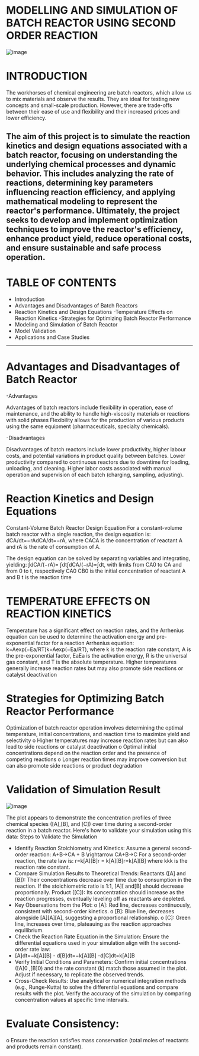 # MODELLING AND SIMULATION OF BATCH REACTOR USING SECOND ORDER REACTION
![image](https://github.com/user-attachments/assets/073ad8db-183c-42ec-92cf-74e89de27f08)

# INTRODUCTION

The workhorses of chemical engineering are batch reactors, which allow us to mix materials and observe the results. They are ideal for testing new concepts and small-scale production. However, there are trade-offs between their ease of use and flexibility and their increased prices and lower efficiency. 

The aim of this project is to simulate the reaction kinetics and design equations associated with a batch reactor, focusing on understanding the underlying chemical processes and dynamic behavior. This includes analyzing the rate of reactions, determining key parameters influencing reaction efficiency, and applying mathematical modeling to represent the reactor's performance. Ultimately, the project seeks to develop and implement optimization techniques to improve the reactor's efficiency, enhance product yield, reduce operational costs, and ensure sustainable and safe process operation.
-----------------------------------------------------------------------------------------------------------------------------------------------------------------------------
# TABLE OF CONTENTS
 - Introduction
 - Advantages and Disadvantages of Batch Reactors
  - Reaction Kinetics and Design Equations
   -Temperature Effects on Reaction Kinetics
  -Strategies for Optimizing Batch Reactor Performance
  - Modeling and Simulation of Batch Reactor
   - Model Validation 
   - Applications and Case Studies
 ----------------------------------------------------------------------------------------------------------------------------------------------------------------------------

# Advantages and Disadvantages of Batch Reactor
-Advantages

Advantages of batch reactors include flexibility in operation, ease of maintenance, 
and the ability to handle high-viscosity materials or reactions with solid phases
Flexibility allows for the production of various products using the same equipment (pharmaceuticals, specialty chemicals).

-Disadvantages

Disadvantages of batch reactors include lower productivity, higher labour costs, and potential variations in product quality between batches.
Lower productivity compared to continuous reactors due to downtime for loading, unloading, and cleaning.
Higher labor costs associated with manual operation and supervision of each batch (charging, sampling, adjusting).

# Reaction Kinetics and Design Equations
Constant-Volume Batch Reactor Design Equation
For a constant-volume batch reactor with a single reaction, the design equation is: dCA/dt=−rAdCA/dt=−rA, where CACA is the concentration of reactant A and rA is the rate of consumption of A.

The design equation can be solved by separating variables and integrating, yielding: ∫dCA/(−rA)= ∫dt∫dCA/(−rA)=∫dt, with limits from CA0 to CA and from 0 to t, respectively
CA0 CB0 is the initial concentration of reactant A and B
  t is the reaction time
 # TEMPERATURE EFFECTS ON REACTION KINETICS
  Temperature has a significant effect on reaction rates, and the Arrhenius equation can be used to determine the activation energy and pre-exponential factor for a reaction
Arrhenius equation: k=Aexp(−Ea/RT)k=Aexp(−Ea/RT), where k is the reaction rate constant, A is the pre-exponential factor, EaEa is the activation energy, R is the 
universal gas constant, and T is the absolute temperature.
Higher temperatures generally increase reaction rates but may also promote side reactions or catalyst deactivation

# Strategies for Optimizing Batch Reactor Performance
Optimization of batch reactor operation involves determining the optimal temperature, initial concentrations, and reaction time to maximize yield and selectivity
o Higher temperatures may increase reaction rates but can also lead to side reactions or catalyst deactivation
o Optimal initial concentrations depend on the reaction order and the presence of competing reactions
o Longer reaction times may improve conversion but can also promote side reactions or product degradation

# Validation of Simulation Result
 ![image](https://github.com/user-attachments/assets/d5387406-9758-4261-8d32-a1d153fa813f)

The plot appears to demonstrate the concentration profiles of three chemical species ([A],[B], and [C]) over time during a second-order reaction in a batch reactor. Here's how to validate your simulation using this data:
Steps to Validate the Simulation
 - Identify Reaction Stoichiometry and Kinetics:
	Assume a general second-order reaction: A+B→CA + B \rightarrow CA+B→C
	For a second-order reaction, the rate law is: r=k[A][B]r = k[A][B]r=k[A][B] where kkk is the reaction rate constant.
- Compare Simulation Results to Theoretical Trends:
  Reactants ([A] and [B]):
  Their concentrations decrease over time due to consumption in the reaction.
	If the stoichiometric ratio is 1:1, [A][ and[B] should decrease proportionally.
	Product ([C]):
  Its concentration should increase as the reaction progresses, eventually leveling off as reactants are depleted.
-	Key Observations from the Plot:
o	[A]: Red line, decreases continuously, consistent with second-order kinetics.
o	[B]: Blue line, decreases alongside [A][A][A], suggesting a proportional relationship.
o	[C]: Green line, increases over time, plateauing as the reaction approaches equilibrium.
  - Check the Reaction Rate Equation in the Simulation:
	Ensure the differential equations used in your simulation align with the second-order rate law: 
   - [A]dt=−k[A][B]
    - d[B]dt=−k[A][B]
    -d[C]dt=k[A][B
  - Verify Initial Conditions and Parameters:
	Confirm initial concentrations ([A]0 ,[B]0) and the rate constant (k) match those assumed in the plot.
	Adjust if necessary, to replicate the observed trends.
-	Cross-Check Results:
	Use analytical or numerical integration methods (e.g., Runge-Kutta) to solve the differential equations and compare results with the plot.
	Verify the accuracy of the simulation by comparing concentration values at specific time intervals.
  # Evaluate Consistency:
o	Ensure the reaction satisfies mass conservation (total moles of reactants and products remain constant).
